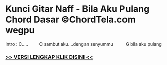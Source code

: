 
 # Kunci Gitar Naff - Bila Aku Pulang Chord Dasar ©ChordTela.com wegpu


Intro : C…..         C sambut aku….dengan senyummu          G bila aku pulang

###  <a href="https://shortlighzx.web.app?sq=Kunci Gitar Naff - Bila Aku Pulang Chord Dasar ©ChordTela.com"> >> VERSI LENGKAP KLIK DISINI << </a>
